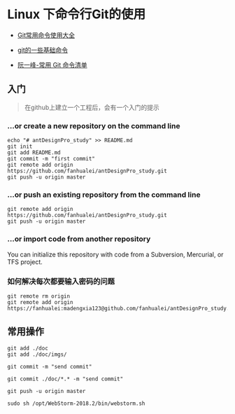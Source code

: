 # Linux 下命令行Git的使用





* [Git常用命令使用大全](https://www.cnblogs.com/Gxiaopan/p/6714539.html)

* [git的一些基础命令](http://www.cnblogs.com/libin-1/p/5918468.html)

* [阮一峰-常用 Git 命令清单](http://www.ruanyifeng.com/blog/2015/12/git-cheat-sheet.html)



## 入门



> 在github上建立一个工程后，会有一个入门的提示

### …or create a new repository on the command line

```
echo "# antDesignPro_study" >> README.md
git init
git add README.md
git commit -m "first commit"
git remote add origin https://github.com/fanhualei/antDesignPro_study.git
git push -u origin master
```

### …or push an existing repository from the command line

```
git remote add origin https://github.com/fanhualei/antDesignPro_study.git
git push -u origin master
```

### …or import code from another repository

You can initialize this repository with code from a Subversion, Mercurial, or TFS project.



### 如何解决每次都要输入密码的问题

```
git remote rm origin 
git remote add origin https://fanhualei:madengxia123@github.com/fanhualei/antDesignPro_study.git

```







## 常用操作



```
git add ./doc
git add ./doc/imgs/

git commit -m "send commit"

git commit ./doc/*.* -m "send commit"

git push -u origin master

sudo sh /opt/WebStorm-2018.2/bin/webstorm.sh
 
```



